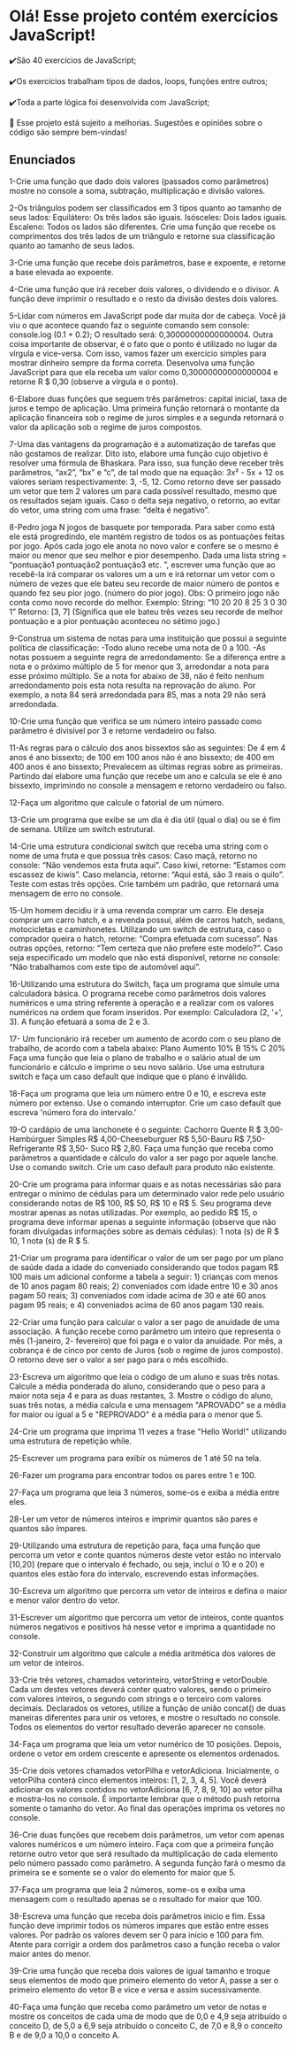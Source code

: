 <h1>Olá! Esse projeto contém exercícios JavaScript!</h1>

✔️São 40 exercícios de JavaScript;

✔️Os exercícios trabalham tipos de dados, loops, funções entre outros;

✔️Toda a parte lógica foi desenvolvida com JavaScript;

🌱 Esse projeto está sujeito a melhorias. Sugestões e opiniões sobre o código são sempre bem-vindas!

<h2>Enunciados</h2>

1-Crie uma função que dado dois valores (passados como parâmetros) mostre no console a soma, subtração, multiplicação e divisão valores.

2-Os triângulos podem ser classificados em 3 tipos quanto ao tamanho de seus lados: Equilátero: Os três lados são iguais. Isósceles: Dois lados iguais. Escaleno: Todos os lados são diferentes. Crie uma função que recebe os comprimentos dos três lados de um triângulo e retorne sua classificação quanto ao tamanho de seus lados.

3-Crie uma função que recebe dois parâmetros, base e expoente, e retorne a base elevada ao expoente.

4-Crie uma função que irá receber dois valores, o dividendo e o divisor. A função deve imprimir o resultado e o resto da divisão destes dois valores.

5-Lidar com números em JavaScript pode dar muita dor de cabeça. Você já viu o que acontece quando faz o seguinte comando sem console: console.log (0.1 + 0.2); O resultado será: 0,30000000000000004. Outra coisa importante de observar, é o fato que o ponto é utilizado no lugar da vírgula e vice-versa. Com isso, vamos fazer um exercício simples para mostrar dinheiro sempre da forma correta. Desenvolva uma função JavaScript para que ela receba um valor como 0,30000000000000004 e retorne R $ 0,30 (observe a vírgula e o ponto).

6-Elabore duas funções que seguem três parâmetros: capital inicial, taxa de juros e tempo de aplicação. Uma primeira função retornará o montante da aplicação financeira sob o regime de juros simples e a segunda retornará o valor da aplicação sob o regime de juros compostos.

7-Uma das vantagens da programação é a automatização de tarefas que não gostamos de realizar. Dito isto, elabore uma função cujo objetivo é resolver uma fórmula de Bhaskara. Para isso, sua função deve receber três parâmetros, “ax2”, “bx” e “c”, de tal modo que na equação: 3x² - 5x + 12 os valores seriam respectivamente: 3, -5, 12. Como retorno deve ser passado um vetor que tem 2 valores um para cada possível resultado, mesmo que os resultados sejam iguais. Caso o delta seja negativo, o retorno, ao evitar do vetor, uma string com uma frase: “delta é negativo”.

8-Pedro joga N jogos de basquete por temporada. Para saber como está ele está progredindo, ele mantém registro de todos os as pontuações feitas por jogo. Após cada jogo ele anota no novo valor e confere se o mesmo é maior ou menor que seu melhor e pior desempenho. Dada uma lista string = “pontuação1 pontuação2 pontuação3 etc. ”, escrever uma função que ao recebê-la irá comparar os valores um a um e irá retornar um vetor com o número de vezes que ele bateu seu recorde de maior número de pontos e quando fez seu pior jogo. (número do pior jogo).
Obs: O primeiro jogo não conta como novo recorde do melhor. Exemplo: String: “10 20 20 8 25 3 0 30 1” Retorno: [3, 7] (Significa que ele bateu três vezes seu recorde de melhor pontuação e a pior pontuação aconteceu no sétimo jogo.)

9-Construa um sistema de notas para uma instituição que possui a seguinte política de classificação: -Todo aluno recebe uma nota de 0 a 100. -As notas possuem a seguinte regra de arredondamento: Se a diferença entre a nota e o próximo múltiplo de 5 for menor que 3, arredondar a nota para esse próximo múltiplo. Se a nota for abaixo de 38, não é feito nenhum arredondamento pois esta nota resulta na reprovação do aluno. Por exemplo, a nota 84 será arredondada para 85, mas a nota 29 não será arredondada.

10-Crie uma função que verifica se um número inteiro passado como parâmetro é divisível por 3 e retorne verdadeiro ou falso.

11-As regras para o cálculo dos anos bissextos são as seguintes: De 4 em 4 anos é ano bissexto; de 100 em 100 anos não é ano bissexto; de 400 em 400 anos é ano bissexto; Prevalecem as últimas regras sobre as primeiras. Partindo daí elabore uma função que recebe um ano e calcula se ele é ano bissexto, imprimindo no console a mensagem e retorno verdadeiro ou falso.

12-Faça um algoritmo que calcule o fatorial de um número.

13-Crie um programa que exibe se um dia é dia útil (qual o dia) ou se é fim de semana. Utilize um switch estrutural.

14-Crie uma estrutura condicional switch que receba uma string com o nome de uma fruta e que possua três casos: Caso maçã, retorno no console: “Não vendemos esta fruta aqui”. Caso kiwi, retorne: “Estamos com escassez de kiwis”. Caso melancia, retorne: “Aqui está, são 3 reais o quilo”. Teste com estas três opções. Crie também um padrão, que retornará uma mensagem de erro no console.

15-Um homem decidiu ir à uma revenda comprar um carro. Ele deseja comprar um carro hatch, e a revenda possui, além de carros hatch, sedans, motocicletas e caminhonetes. Utilizando um switch de estrutura, caso o comprador queira o hatch, retorne: “Compra efetuada com sucesso”. Nas outras opções, retorno: “Tem certeza que não prefere este modelo?”. Caso seja especificado um modelo que não está disponível, retorne no console: “Não trabalhamos com este tipo de automóvel aqui”.

16-Utilizando uma estrutura do Switch, faça um programa que simule uma calculadora básica. O programa recebe como parâmetros dois valores numéricos e uma string referente à operação e a realizar com os valores numéricos na ordem que foram inseridos. Por exemplo: Calculadora (2, '+', 3). A função efetuará a soma de 2 e 3.

17- Um funcionário irá receber um aumento de acordo com o seu plano de trabalho, de acordo com a tabela abaixo: Plano Aumento 10% B 15% C 20% Faça uma função que leia o plano de trabalho e o salário atual de um funcionário e cálculo e imprime o seu novo salário. Use uma estrutura switch e faça um caso default que indique que o plano é inválido.

18-Faça um programa que leia um número entre 0 e 10, e escreva este número por extenso. Use o comando interruptor. Crie um caso default que escreva 'número fora do intervalo.'

19-O cardápio de uma lanchonete é o seguinte: Cachorro Quente R $ 3,00- Hambúrguer Simples R$ 4,00-Cheeseburguer R$ 5,50-Bauru R$ 7,50-Refrigerante R$ 3,50- Suco R$ 2,80. Faça uma função que receba como parâmetros a quantidade e cálculo do valor a ser pago por aquele lanche. Use o comando switch. Crie um caso default para produto não existente.

20-Crie um programa para informar quais e as notas necessárias são para entregar o mínimo de cédulas para um determinado valor rede pelo usuário considerando notas de R$ 100, R$ 50, R$ 10 e R$ 5. Seu programa deve mostrar apenas as notas utilizadas. Por exemplo, ao pedido R$ 15, o programa deve informar apenas a seguinte informação (observe que não foram divulgadas informações sobre as demais cédulas): 1 nota (s) de R $ 10, 1 nota (s) de R $ 5.

21-Criar um programa para identificar o valor de um ser pago por um plano de saúde dada a idade do conveniado considerando que todos pagam R$ 100 mais um adicional conforme a tabela a seguir: 1) crianças com menos de 10 anos pagam 80 reais; 2) conveniados com idade entre 10 e 30 anos pagam 50 reais; 3) conveniados com idade acima de 30 e até 60 anos pagam 95 reais; e 4) conveniados acima de 60 anos pagam 130 reais.

22-Criar uma função para calcular o valor a ser pago de anuidade de uma associação. A função recebe como parâmetro um inteiro que representa o mês (1-janeiro, 2- fevereiro) que foi paga e o valor da anuidade. Por mês, a cobrança é de cinco por cento de Juros (sob o regime de juros composto). O retorno deve ser o valor a ser pago para o mês escolhido.

23-Escreva um algoritmo que leia o código de um aluno e suas três notas. Calcule a média ponderada do aluno, considerando que o peso para a maior nota seja 4 e para as duas restantes, 3. Mostre o código do aluno, suas três notas, a média calcula e uma mensagem "APROVADO" se a média for maior ou igual a 5 e "REPROVADO" é a média para o menor que 5.

24-Crie um programa que imprima 11 vezes a frase "Hello World!" utilizando uma estrutura de repetição while.

25-Escrever um programa para exibir os números de 1 até 50 na tela.

26-Fazer um programa para encontrar todos os pares entre 1 e 100.

27-Faça um programa que leia 3 números, some-os e exiba a média entre eles.

28-Ler um vetor de números inteiros e imprimir quantos são pares e quantos são ímpares.

29-Utilizando uma estrutura de repetição para, faça uma função que percorra um vetor e conte quantos números deste vetor estão no intervalo [10,20] (repare que o intervalo é fechado, ou seja, inclui o 10 e o 20) e quantos eles estão fora do intervalo, escrevendo estas informações.

30-Escreva um algoritmo que percorra um vetor de inteiros e defina o maior e menor valor dentro do vetor.

31-Escrever um algoritmo que percorra um vetor de inteiros, conte quantos números negativos e positivos há nesse vetor e imprima a quantidade no console.

32-Construir um algoritmo que calcule a média aritmética dos valores de um vetor de inteiros.

33-Crie três vetores, chamados vetorinteiro, vetorString e vetorDouble. Cada um destes vetores deverá conter quatro valores, sendo o primeiro com valores inteiros, o segundo com strings e o terceiro com valores decimais. Declarados os vetores, utilize a função de união concat() de duas maneiras diferentes para unir os vetores, e mostre o resultado no console. Todos os elementos do vertor resultado deverão aparecer no console.

34-Faça um programa que leia um vetor numérico de 10 posições. Depois, ordene o vetor em ordem crescente e apresente os elementos ordenados.

35-Crie dois vetores chamados vetorPilha e vetorAdiciona. Inicialmente, o vetorPilha conterá cinco elementos inteiros: [1, 2, 3, 4, 5]. Você deverá adicionar os valores contidos no vetorAdiciona [6, 7, 8, 9, 10] ao vetor pilha e mostra-los no console. É importante lembrar que o método push retorna somente o tamanho do vetor. Ao final das operações imprima os vetores no console.

36-Crie duas funções que recebem dois parâmetros, um vetor com apenas valores numéricos e um número inteiro. Faça com que a primeira função retorne outro vetor que será resultado da multiplicação de cada elemento pelo número passado como parâmetro. A segunda função fará o mesmo da primeira se e somente se o valor do elemento for maior que 5.

37-Faça um programa que leia 2 números, some-os e exiba uma mensagem com o resultado apenas se o resultado for maior que 100.

38-Escreva uma função que receba dois parâmetros inicio e fim. Essa função deve imprimir todos os números impares que estão entre esses valores. Por padrão os valores devem ser 0 para início e 100 para fim. Atente para corrigir a ordem dos parâmetros caso a função receba o valor maior antes do menor.

39-Crie uma função que receba dois valores de igual tamanho e troque seus elementos de modo que primeiro elemento do vetor A, passe a ser o primeiro elemento do vetor B e vice e versa e assim sucessivamente.

40-Faça uma função que receba como parâmetro um vetor de notas e mostre os conceitos de cada uma de modo que de 0,0 e 4,9 seja atribuído o conceito D, de 5,0 a 6,9 seja atribuído o conceito C, de 7,0 e 8,9 o conceito B e de 9,0 a 10,0 o conceito A.
